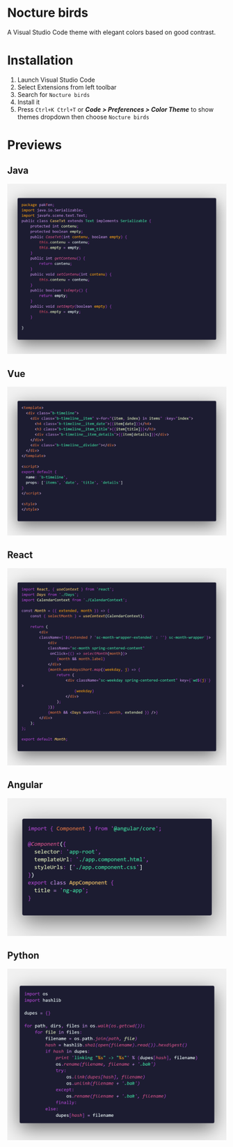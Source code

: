# Nocture birds

A Visual Studio Code theme with elegant colors based on good contrast.

# Installation 

 1. Launch Visual Studio Code
 2. Select Extensions from left toolbar
 3. Search for `Nocture birds`
 4. Install it
 5. Press `Ctrl+K Ctrl+T` or  ***Code > Preferences > Color Theme*** to show themes dropdown then choose `Nocture birds`

 # Previews
 ## Java
 ![java](previews/java.png)

 ## Vue
 ![vue](previews/vue.png)

 ## React
 ![react](previews/react.png)

 ## Angular
 ![Angular](previews/Angular.png)

 ## Python
 ![Python](previews/Python.png)